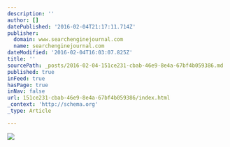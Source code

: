 ```yaml
---
description: ''
author: []
datePublished: '2016-02-04T21:17:11.714Z'
publisher:
  domain: www.searchenginejournal.com
  name: searchenginejournal.com
dateModified: '2016-02-04T16:03:07.825Z'
title: ''
sourcePath: _posts/2016-02-04-151ce231-cbab-46e9-8e4a-67bf4b059386.md
published: true
inFeed: true
hasPage: true
inNav: false
url: 151ce231-cbab-46e9-8e4a-67bf4b059386/index.html
_context: 'http://schema.org'
_type: Article

---
```

![](https://cdn.searchenginejournal.com/wp-content/uploads/2016/01/0114-content-marketing-budget-06-760x598.png)